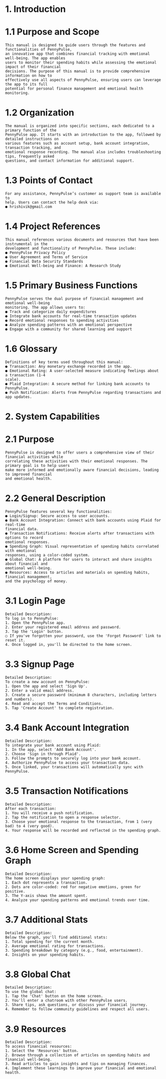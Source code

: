 # 1. Introduction
# 1.1 Purpose and Scope
    This manual is designed to guide users through the features and functionalities of PennyPulse,
    an innovative app that combines financial tracking with emotional well-being. The app enables
    users to monitor their spending habits while assessing the emotional impact of their financial
    decisions. The purpose of this manual is to provide comprehensive information on how to
    effectively use all aspects of PennyPulse, ensuring users can leverage the app to its full
    potential for personal finance management and emotional health monitoring.
# 1.2 Organization
    The manual is organized into specific sections, each dedicated to a primary function of the
    PennyPulse app. It starts with an introduction to the app, followed by detailed instructions on
    various features such as account setup, bank account integration, transaction tracking, and
    emotional response recording. The manual also includes troubleshooting tips, frequently asked
    questions, and contact information for additional support.
# 1.3 Points of Contact
    For any assistance, PennyPulse’s customer as support team is available to
    help. Users can contact the help desk via:
    ● hrishivik@gmail.com
# 1.4 Project References
    This manual references various documents and resources that have been instrumental in the
    development and functionality of PennyPulse. These include:
    ● PennyPulse Privacy Policy
    ● User Agreement and Terms of Service
    ● Financial Data Security Standards
    ● Emotional Well-being and Finance: A Research Study
# 1.5 Primary Business Functions
    PennyPulse serves the dual purpose of financial management and emotional well-being
    monitoring. The app allows users to:
    ● Track and categorize daily expenditures
    ● Integrate bank accounts for real-time transaction updates
    ● Record emotional responses to spending activities
    ● Analyze spending patterns with an emotional perspective
    ● Engage with a community for shared learning and support
# 1.6 Glossary
    Definitions of key terms used throughout this manual:
    ● Transaction: Any monetary exchange recorded in the app.
    ● Emotional Rating: A user-selected measure indicating feelings about a transaction (1-4
    scale).
    ● Plaid Integration: A secure method for linking bank accounts to PennyPulse.
    ● Push Notification: Alerts from PennyPulse regarding transactions and app updates.
# 2. System Capabilities
# 2.1 Purpose
    PennyPulse is designed to offer users a comprehensive view of their financial activities while
    correlating these activities with their emotional responses. The primary goal is to help users
    make more informed and emotionally aware financial decisions, leading to improved financial
    and emotional health.
# 2.2 General Description
    PennyPulse features several key functionalities:
    ● Login/Signup: Secure access to user accounts.
    ● Bank Account Integration: Connect with bank accounts using Plaid for real-time
    financial data.
    ● Transaction Notifications: Receive alerts after transactions with options to record
    emotional responses.
    ● Spending Graph: Visual representation of spending habits correlated with emotional
    responses, using a color-coded system.
    ● Global Chat: A platform for users to interact and share insights about financial and
    emotional well-being.
    ● Resources: Access to articles and materials on spending habits, financial management,
    and the psychology of money.
# 3.1 Login Page
    Detailed Description:
    To log in to PennyPulse:
    1. Open the PennyPulse app.
    2. Enter your registered email address and password.
    3. Tap the 'Login' button.
    ○ If you've forgotten your password, use the 'Forgot Password' link to reset it.
    4. Once logged in, you'll be directed to the home screen.
# 3.3 Signup Page
    Detailed Description:
    To create a new account on PennyPulse:
    1. Open the app and select 'Sign Up'.
    2. Enter a valid email address.
    3. Create a secure password (minimum 8 characters, including letters and numbers).
    4. Read and accept the Terms and Conditions.
    5. Tap 'Create Account' to complete registration.
# 3.4 Bank Account Integration
    Detailed Description:
    To integrate your bank account using Plaid:
    1. In the app, select 'Add Bank Account'.
    2. Choose 'Sign in through Plaid'.
    3. Follow the prompts to securely log into your bank account.
    4. Authorize PennyPulse to access your transaction data.
    5. Once linked, your transactions will automatically sync with PennyPulse.
# 3.5 Transaction Notifications
    Detailed Description:
    After each transaction:
    1. You will receive a push notification.
    2. Tap the notification to open a response selector.
    3. Choose your emotional response to the transaction, from 1 (very bad) to 4 (very good).
    4. Your response will be recorded and reflected in the spending graph.
# 3.6 Home Screen and Spending Graph
    Detailed Description:
    The home screen displays your spending graph:
    1. Each dot represents a transaction.
    2. Dots are color-coded: red for negative emotions, green for positive.
    3. The Y-axis shows the amount spent.
    4. Analyze your spending patterns and emotional trends over time.
# 3.7 Additional Stats
    Detailed Description:
    Below the graph, you'll find additional stats:
    1. Total spending for the current month.
    2. Average emotional rating for transactions.
    3. Spending breakdown by category (e.g., food, entertainment).
    4. Insights on your spending habits.
# 3.8 Global Chat
    Detailed Description:
    To use the global chat:
    1. Tap the 'Chat' button on the home screen.
    2. You'll enter a chatroom with other PennyPulse users.
    3. Share tips, ask questions, or discuss your financial journey.
    4. Remember to follow community guidelines and respect all users.
# 3.9 Resources
    Detailed Description:
    To access financial resources:
    1. Select the 'Resources' button.
    2. Browse through a collection of articles on spending habits and financial well-being.
    3. Read articles to gain insights and tips on managing finances.
    4. Implement these learnings to improve your financial and emotional health.
